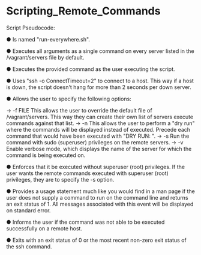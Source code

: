 # Scripting_Remote_Commands

Script Pseudocode:

● Is named "run-everywhere.sh".

● Executes all arguments as a single command on every server listed in the
/vagrant/servers file by default.

● Executes the provided command as the user executing the script.

● Uses "ssh -o ConnectTimeout=2" to connect to a host. This way if a host is down, the script
doesn't hang for more than 2 seconds per down server.

● Allows the user to specify the following options:

-> -f FILE This allows the user to override the default file of /vagrant/servers. This way
they can create their own list of servers execute commands against that list.
-> -n This allows the user to perform a "dry run" where the commands will be displayed
instead of executed. Precede each command that would have been executed with
"DRY RUN: ".
-> -s Run the command with sudo (superuser) privileges on the remote servers.
-> -v Enable verbose mode, which displays the name of the server for which the
command is being executed on.

● Enforces that it be executed without superuser (root) privileges. If the user wants the remote
commands executed with superuser (root) privileges, they are to specify the -s option.

● Provides a usage statement much like you would find in a man page if the user does not
supply a command to run on the command line and returns an exit status of 1. All messages
associated with this event will be displayed on standard error.

● Informs the user if the command was not able to be executed successfully on a remote host.

● Exits with an exit status of 0 or the most recent non-zero exit status of the ssh command.
